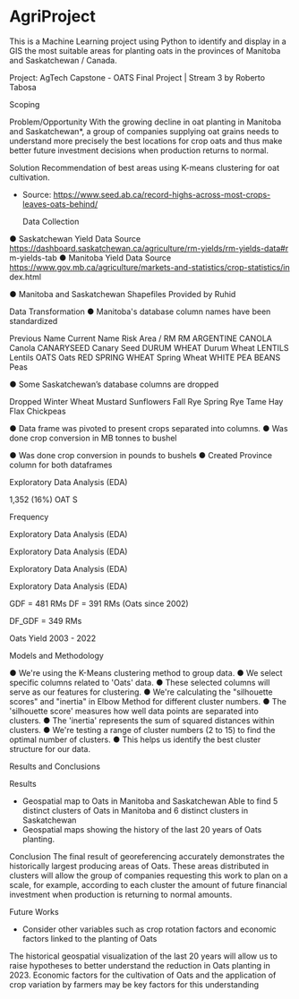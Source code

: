 # AgriProject
This is a Machine Learning project using Python to identify and display in a GIS the most suitable areas for planting oats in the provinces of Manitoba and Saskatchewan / Canada.

Project: AgTech Capstone - OATS
Final Project | Stream 3 by Roberto Tabosa

Scoping

Problem/Opportunity
With the growing decline in oat planting in Manitoba and Saskatchewan*, 
a group of companies supplying oat grains needs to understand more 
precisely the best locations for crop oats and thus make better future investment decisions when production returns to normal.

Solution
Recommendation of best areas using K-means clustering for 
oat cultivation.

* Source: https://www.seed.ab.ca/record-highs-across-most-crops-leaves-oats-behind/

     Data Collection

● Saskatchewan Yield Data Source
https://dashboard.saskatchewan.ca/agriculture/rm-yields/rm-yields-data#r
m-yields-tab
● Manitoba Yield Data Source
https://www.gov.mb.ca/agriculture/markets-and-statistics/crop-statistics/in
dex.html

● Manitoba and Saskatchewan Shapefiles
Provided by Ruhid

Data Transformation
● Manitoba's database column names have been
standardized

Previous Name Current Name
Risk Area / RM RM
ARGENTINE CANOLA Canola
CANARYSEED Canary Seed
DURUM WHEAT Durum Wheat
LENTILS Lentils
OATS Oats
RED SPRING WHEAT Spring Wheat
WHITE PEA BEANS Peas

● Some Saskatchewan’s database columns are
dropped

Dropped
Winter Wheat
Mustard
Sunflowers
Fall Rye
Spring Rye
Tame Hay
Flax
Chickpeas

● Data frame was pivoted to present crops
separated into columns.
● Was done crop conversion in MB tonnes to bushel

● Was done crop conversion in pounds to bushels
● Created Province column for both dataframes

Exploratory Data Analysis (EDA)

1,352
(16%)
OAT
S

Frequency

Exploratory Data Analysis (EDA)

Exploratory Data Analysis (EDA)

Exploratory Data Analysis (EDA)

Exploratory Data Analysis (EDA)

GDF = 481 RMs DF = 391 RMs (Oats since 2002)

DF_GDF = 349 RMs

Oats Yield 2003 - 2022

Models and Methodology

● We're using the K-Means clustering method to group data.
● We select specific columns related to 'Oats' data.
● These selected columns will serve as our features for clustering.
● We're calculating the "silhouette scores" and "inertia" in Elbow Method for different
cluster numbers.
● The 'silhouette score' measures how well data points are separated into clusters.
● The 'inertia' represents the sum of squared distances within clusters.
● We're testing a range of cluster numbers (2 to 15) to find the optimal number of
clusters.
● This helps us identify the best cluster structure for our data.

Results and Conclusions

Results
- Geospatial map to Oats in Manitoba and Saskatchewan
Able to find 5 distinct clusters of Oats in Manitoba and 6 distinct
clusters in Saskatchewan
- Geospatial maps showing the history of the last 20 years of Oats
planting.

Conclusion
The final result of georeferencing accurately demonstrates the historically largest
producing areas of Oats. These areas distributed in clusters will allow the group of
companies requesting this work to plan on a scale, for example, according to each cluster
the amount of future financial investment when production is returning to normal amounts.

Future Works

- Consider other variables such as crop rotation factors and economic factors linked to the
planting of Oats

The historical geospatial visualization of the last 20 years will allow us to raise
hypotheses to better understand the reduction in Oats planting in 2023. Economic
factors for the cultivation of Oats and the application of crop variation by farmers may
be key factors for this understanding
